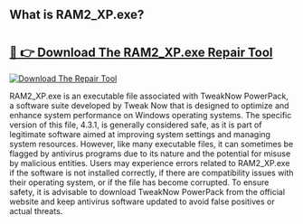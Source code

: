 ## What is RAM2_XP.exe? 

# <h2><a href="https://exedetect.com/download.php?RAM2_XP.exe">🔗 👉 Download The RAM2_XP.exe Repair Tool</a></h2>

[![Download The Repair Tool](https://exedetect.com/download-button.jpg)](https://exedetect.com/download.php?RAM2_XP.exe)

RAM2_XP.exe is an executable file associated with TweakNow PowerPack, a software suite developed by Tweak Now that is designed to optimize and enhance system performance on Windows operating systems. The specific version of this file, 4.3.1, is generally considered safe, as it is part of legitimate software aimed at improving system settings and managing system resources. However, like many executable files, it can sometimes be flagged by antivirus programs due to its nature and the potential for misuse by malicious entities. Users may experience errors related to RAM2_XP.exe if the software is not installed correctly, if there are compatibility issues with their operating system, or if the file has become corrupted. To ensure safety, it is advisable to download TweakNow PowerPack from the official website and keep antivirus software updated to avoid false positives or actual threats.